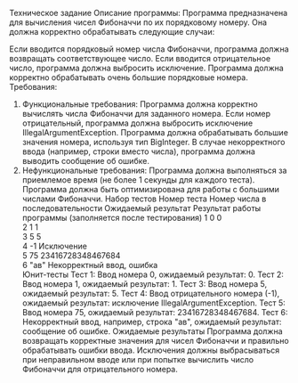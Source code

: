 Техническое задание
Описание программы:
Программа предназначена для вычисления чисел Фибоначчи по их порядковому номеру. Она должна корректно обрабатывать следующие случаи:

Если вводится порядковый номер числа Фибоначчи, программа должна возвращать соответствующее число.
Если вводится отрицательное число, программа должна выбросить исключение.
Программа должна корректно обрабатывать очень большие порядковые номера.
Требования:
1. Функциональные требования:
Программа должна корректно вычислять числа Фибоначчи для заданного номера.
Если номер отрицательный, программа должна выбросить исключение IllegalArgumentException.
Программа должна обрабатывать большие значения номера, используя тип BigInteger.
В случае некорректного ввода (например, строки вместо числа), программа должна выводить сообщение об ошибке.
2. Нефункциональные требования:
Программа должна выполняться за приемлемое время (не более 1 секунды для каждого теста).
Программа должна быть оптимизирована для работы с большими числами Фибоначчи.
Набор тестов
Номер теста	Номер числа в последовательности	Ожидаемый результат	Результат работы программы (заполняется после тестирования)
1	0	0	
2	1	1	
3	5	5	
4	-1	Исключение	
5	75	23416728348467684	
6	"ав"	Некорректный ввод, ошибка	
Юнит-тесты
Тест 1: Ввод номера 0, ожидаемый результат: 0.
Тест 2: Ввод номера 1, ожидаемый результат: 1.
Тест 3: Ввод номера 5, ожидаемый результат: 5.
Тест 4: Ввод отрицательного номера (-1), ожидаемый результат: исключение IllegalArgumentException.
Тест 5: Ввод номера 75, ожидаемый результат: 23416728348467684.
Тест 6: Некорректный ввод, например, строка "ав", ожидаемый результат: сообщение об ошибке.
Ожидаемые результаты
Программа должна возвращать корректные значения для чисел Фибоначчи и правильно обрабатывать ошибки ввода.
Исключения должны выбрасываться при неправильном вводе или при попытке вычислить число Фибоначчи для отрицательного номера.
